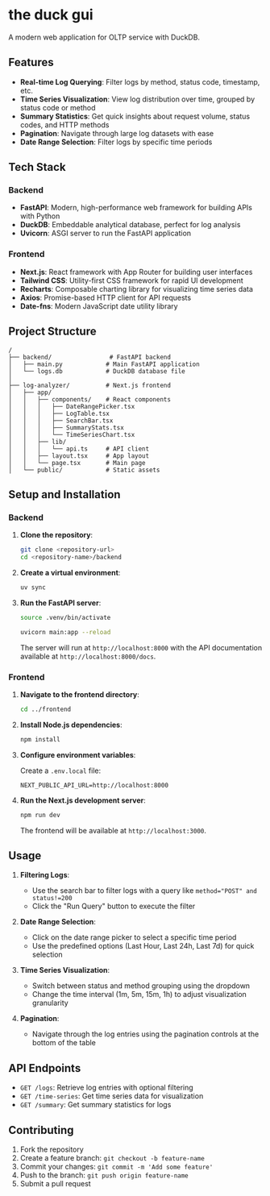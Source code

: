 # the duck gui

A modern web application for OLTP service with DuckDB.

## Features

- **Real-time Log Querying**: Filter logs by method, status code, timestamp, etc.
- **Time Series Visualization**: View log distribution over time, grouped by status code or method
- **Summary Statistics**: Get quick insights about request volume, status codes, and HTTP methods
- **Pagination**: Navigate through large log datasets with ease
- **Date Range Selection**: Filter logs by specific time periods

## Tech Stack

### Backend
- **FastAPI**: Modern, high-performance web framework for building APIs with Python
- **DuckDB**: Embeddable analytical database, perfect for log analysis
- **Uvicorn**: ASGI server to run the FastAPI application

### Frontend
- **Next.js**: React framework with App Router for building user interfaces
- **Tailwind CSS**: Utility-first CSS framework for rapid UI development
- **Recharts**: Composable charting library for visualizing time series data
- **Axios**: Promise-based HTTP client for API requests
- **Date-fns**: Modern JavaScript date utility library

## Project Structure

```
/
├── backend/                # FastAPI backend
│   ├── main.py            # Main FastAPI application
│   └── logs.db            # DuckDB database file
│
├── log-analyzer/          # Next.js frontend
│   ├── app/
│   │   ├── components/    # React components
│   │   │   ├── DateRangePicker.tsx
│   │   │   ├── LogTable.tsx
│   │   │   ├── SearchBar.tsx
│   │   │   ├── SummaryStats.tsx
│   │   │   └── TimeSeriesChart.tsx
│   │   ├── lib/
│   │   │   └── api.ts     # API client
│   │   ├── layout.tsx     # App layout
│   │   └── page.tsx       # Main page
│   └── public/            # Static assets
```

## Setup and Installation

### Backend

1. **Clone the repository**:

   ```bash
   git clone <repository-url>
   cd <repository-name>/backend
   ```

2. **Create a virtual environment**:

   ```bash
   uv sync
   ```

3. **Run the FastAPI server**:

   ```bash
   source .venv/bin/activate

   uvicorn main:app --reload
   ```

   The server will run at `http://localhost:8000` with the API documentation available at `http://localhost:8000/docs`.

### Frontend

1. **Navigate to the frontend directory**:

   ```bash
   cd ../frontend
   ```

2. **Install Node.js dependencies**:

   ```bash
   npm install
   ```

3. **Configure environment variables**:

   Create a `.env.local` file:

   ```
   NEXT_PUBLIC_API_URL=http://localhost:8000
   ```

4. **Run the Next.js development server**:

   ```bash
   npm run dev
   ```

   The frontend will be available at `http://localhost:3000`.

## Usage

1. **Filtering Logs**:
   - Use the search bar to filter logs with a query like `method="POST" and status!=200`
   - Click the "Run Query" button to execute the filter

2. **Date Range Selection**:
   - Click on the date range picker to select a specific time period
   - Use the predefined options (Last Hour, Last 24h, Last 7d) for quick selection

3. **Time Series Visualization**:
   - Switch between status and method grouping using the dropdown
   - Change the time interval (1m, 5m, 15m, 1h) to adjust visualization granularity

4. **Pagination**:
   - Navigate through the log entries using the pagination controls at the bottom of the table

## API Endpoints

- `GET /logs`: Retrieve log entries with optional filtering
- `GET /time-series`: Get time series data for visualization
- `GET /summary`: Get summary statistics for logs

## Contributing

1. Fork the repository
2. Create a feature branch: `git checkout -b feature-name`
3. Commit your changes: `git commit -m 'Add some feature'`
4. Push to the branch: `git push origin feature-name`
5. Submit a pull request
